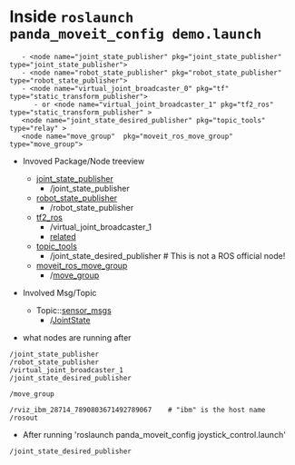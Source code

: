 # Inside `roslaunch panda_moveit_config demo.launch`
```
   - <node name="joint_state_publisher" pkg="joint_state_publisher" type="joint_state_publisher">
   - <node name="robot_state_publisher" pkg="robot_state_publisher" type="robot_state_publisher">
   - <node name="virtual_joint_broadcaster_0" pkg="tf" type="static_transform_publisher"> 
      - or <node name="virtual_joint_broadcaster_1" pkg="tf2_ros" type="static_transform_publisher" >
   <node name="joint_state_desired_publisher" pkg="topic_tools" type="relay" >
   <node name="move_group"  pkg="moveit_ros_move_group" type="move_group">
```
- Invoved Package/Node treeview
   - [joint_state_publisher](http://wiki.ros.org/joint_state_publisher)
      - /joint_state_publisher
   - [robot_state_publisher](http://wiki.ros.org/robot_state_publisher)
      - /robot_state_publisher
   - [tf2_ros](http://wiki.ros.org/tf2_ros) 
      - /virtual_joint_broadcaster_1
      - [related](http://wiki.ros.org/tf2) 
   - [topic_tools](http://wiki.ros.org/topic_tools)
      - /joint_state_desired_publisher  # This is not a ROS official node!
   - [moveit_ros_move_group](http://wiki.ros.org/moveit_ros_move_group)
      - /[move_group](https://moveit.ros.org/documentation/concepts/)
           
- Involved Msg/Topic
   - Topic::[sensor_msgs](http://docs.ros.org/api/sensor_msgs/html/index-msg.html)
      - /[JointState](http://docs.ros.org/api/sensor_msgs/html/msg/JointState.html)
- what nodes are running after 
```
/joint_state_publisher
/robot_state_publisher
/virtual_joint_broadcaster_1
/joint_state_desired_publisher

/move_group

/rviz_ibm_28714_7890803671492789067    # "ibm" is the host name
/rosout
```

- After running 'roslaunch panda_moveit_config joystick_control.launch'
```
/joint_state_desired_publisher
```

